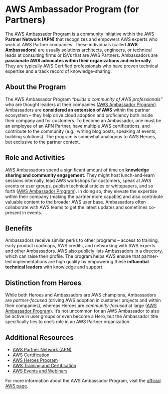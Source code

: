 # AWS Ambassador Program (for Partners)

The AWS Ambassador Program is a community initiative within the AWS **Partner Network (APN)** that recognizes and empowers AWS experts who work at AWS Partner companies. These individuals (called **AWS Ambassadors**) are usually solutions architects, engineers, or technical leads at consulting firms or ISVs that are AWS Partners. Ambassadors are **passionate AWS advocates within their organizations and externally**. They are typically AWS Certified professionals who have proven technical expertise and a track record of knowledge-sharing.

## About the Program

The AWS Ambassador Program *“builds a community of AWS professionals”* who are thought leaders at their companies ([AWS Ambassador Program](https://aws.amazon.com/partners/ambassadors/#:~:text=The%20AWS%20Ambassador%20Program%20builds,in%20the%20community%20and%20AWS)). Ambassadors are **considered an extension of AWS** within the partner ecosystem – they help drive cloud adoption and proficiency both inside their company and for customers. To become an Ambassador, one must be an employee of an APN Partner, have multiple AWS certifications, and contribute to the community (e.g., writing blog posts, speaking at events, building solutions). The program is somewhat analogous to AWS Heroes, but exclusive to the partner context.

## Role and Activities

AWS Ambassadors spend a significant amount of time on **knowledge sharing and community engagement**. They might host lunch-and-learn sessions internally, lead AWS workshops for customers, speak at AWS events or user groups, publish technical articles or whitepapers, and so forth ([AWS Ambassador Program](https://aws.amazon.com/partners/ambassadors/#:~:text=AWS%20Ambassadors%20are%20passionate%20about,sharing%20content%20on%20social%20media)). In doing so, they elevate the expertise within their company (making the partner more capable) and also contribute valuable content to the broader AWS user base. Ambassadors often collaborate with AWS teams to get the latest updates and sometimes co-present in events.

## Benefits

Ambassadors receive similar perks to other programs – access to training, early product roadmaps, AWS credits, and networking with AWS experts and other Ambassadors. AWS also publicly lists Ambassadors in a directory, which can raise their profile. The program helps AWS ensure that partner-led implementations are high quality by empowering these **influential technical leaders** with knowledge and support.

## Distinction from Heroes

While both Heroes and Ambassadors are AWS champions, Ambassadors are *partner-focused* (driving AWS adoption in customer projects and within their companies), whereas Heroes are *community-focused* at large ([AWS Ambassador Program](https://aws.amazon.com/partners/ambassadors/#:~:text=,Ambassadors%20differ%20from%20AWS%20Heroes)). It’s not uncommon for an AWS Ambassador to also be active in user groups or even become a Hero, but the Ambassador title specifically ties to one’s role in an AWS Partner organization.

## Additional Resources

- [AWS Partner Network (APN)](https://aws.amazon.com/partners/)
- [AWS Certification](https://aws.amazon.com/certification/)
- [AWS Heroes Program](https://aws.amazon.com/developer/community/heroes/)
- [AWS Training and Certification](https://aws.amazon.com/training/)
- [AWS Events and Webinars](https://aws.amazon.com/events/)

For more information about the AWS Ambassador Program, visit the [official AWS page](https://aws.amazon.com/partners/ambassadors/).

